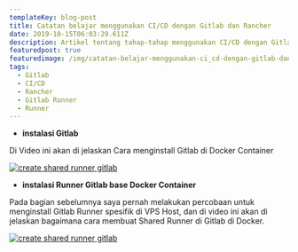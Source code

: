```yaml
---
templateKey: blog-post
title: Catatan belajar menggunakan CI/CD dengan Gitlab dan Rancher
date: 2019-10-15T06:03:29.611Z
description: Artikel tentang tahap-tahap menggunakan CI/CD dengan Gitlab dan Rancher.
featuredpost: true
featuredimage: /img/catatan-belajar-menggunakan-ci_cd-dengan-gitlab-dan-rancher-1-.png
tags:
  - Gitlab
  - CI/CD
  - Rancher
  - Gitlab Runner
  - Runner
---
```

* **instalasi Gitlab**

Di Video ini akan di jelaskan Cara menginstall Gitlab di Docker Container

[![create shared runner gitlab](http://img.youtube.com/vi/sHjnpWuJhwA/0.jpg)](https://www.youtube.com/watch?v=sHjnpWuJhwA)



* **instalasi Runner Gitlab base Docker Container**

Pada bagian sebelumnya saya pernah melakukan percobaan untuk menginstall Gitlab Runner spesifik di VPS Host, dan di video ini akan di jelaskan bagaimana cara membuat Shared Runner di Gitlab di Docker.

[![create shared runner gitlab](http://img.youtube.com/vi/eLizK6qYZ0U/0.jpg)](http://www.youtube.com/watch?v=eLizK6qYZ0U)
